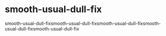 # smooth-usual-dull-fix
smooth-usual-dull-fixsmooth-usual-dull-fixsmooth-usual-dull-fixsmooth-usual-dull-fixsmooth-usual-dull-fix
